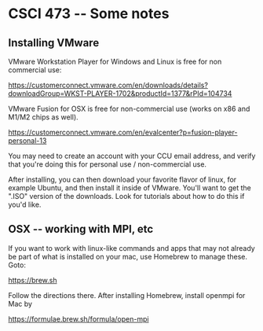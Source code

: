 # CSCI 473 -- Some notes

## Installing VMware

VMware Workstation Player for Windows and Linux is free for non commercial use:

https://customerconnect.vmware.com/en/downloads/details?downloadGroup=WKST-PLAYER-1702&productId=1377&rPId=104734

VMware Fusion for OSX is free for non-commercial use (works on x86 and M1/M2 chips as well).

https://customerconnect.vmware.com/en/evalcenter?p=fusion-player-personal-13

You may need to create an account with your CCU email address, and verify that you're doing this for personal use / non-commercial use.

After installing, you can then download your favorite flavor of linux, for example Ubuntu, and then install it inside of VMware.  You'll want to get the ".ISO" version of the downloads.  Look for tutorials about how to do this if you'd like.

## OSX -- working with MPI, etc 
If you want to work with linux-like commands and apps that may not already be part of what is installed on your mac, use Homebrew to manage these.  Goto:

https://brew.sh

Follow the directions there.  After installing Homebrew, install openmpi for Mac by 

https://formulae.brew.sh/formula/open-mpi




